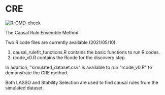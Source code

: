 # CRE

<!-- badges: start -->
[![R-CMD-check](https://github.com/nsaph-software/CRE/workflows/R-CMD-check/badge.svg)](https://github.com/nsaph-software/CRE/actions)
<!-- badges: end -->



The Causal Rule Ensemble Method

Two R code files are currently available (2021/05/10). 
1. causal_rulefit_functions.R contains the basic functions to run R codes. 
2. rcode_v0.R contains the Rcode for the discovery step. 

In addition, "simulated_dataset.csv" is available to run "rcode_v0.R" to demonstrate the CRE method. 

Both LASSO and Stability Selection are used to find causal rules from the simulated dataset. 
